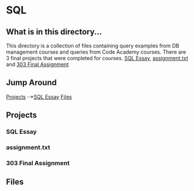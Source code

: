 # SQL

## What is in this directory... 

This directory is a collection of files containing query examples from DB management courses and queries from Code Academy courses. There are 3 final projects that were completed for courses. [SQL Essay](https://github.com/coxner/SQL/blob/master/SQL%20Essay.pdf), [assignment.txt](https://github.com/coxner/SQL/blob/master/assignment.txt) and [303 Final Assignment](https://github.com/coxner/SQL/tree/master/303%20Final%20Assignment)

## Jump Around
[Projects](#Projects)
⋅⋅*[SQL Essay](#SQL-Essay)
[Files](#Files)




## Projects

### SQL Essay

### assignment.txt

### 303 Final Assignment


## Files
